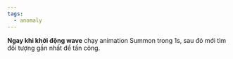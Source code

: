 ```yaml
---
tags:
  - anomaly
---
```

**Ngay khi khởi động wave** chạy animation Summon trong 1s, sau đó mới tìm đối tượng gần nhất để tấn công.
